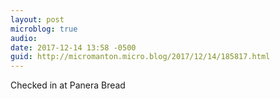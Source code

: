 ```yaml
---
layout: post
microblog: true
audio: 
date: 2017-12-14 13:58 -0500
guid: http://micromanton.micro.blog/2017/12/14/185817.html
---
```

Checked in at Panera Bread
